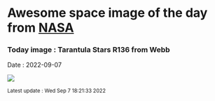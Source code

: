 
# Awesome space image of the day from [NASA](https://api.nasa.gov/)

### Today image : Tarantula Stars R136 from Webb

Date : 2022-09-07


![](https://apod.nasa.gov/apod/image/2209/TarantulaNearIr_Webb_960.jpg)

<small>Latest update : Wed Sep  7 18:21:33 2022</small>


